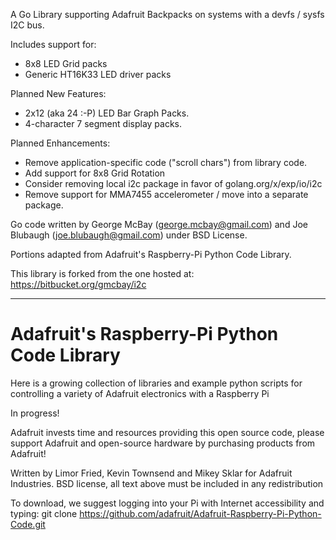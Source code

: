 A Go Library supporting Adafruit Backpacks on systems with a devfs / sysfs I2C bus.

Includes support for:
- 8x8 LED Grid packs
- Generic HT16K33 LED driver packs

Planned New Features:
- 2x12 (aka 24 :-P) LED Bar Graph Packs.
- 4-character 7 segment display packs.

Planned Enhancements:
- Remove application-specific code ("scroll chars") from library code.
- Add support for 8x8 Grid Rotation
- Consider removing local i2c package in favor of golang.org/x/exp/io/i2c
- Remove support for MMA7455 accelerometer / move into a separate package.

Go code written by George McBay (george.mcbay@gmail.com) 
and Joe Blubaugh (joe.blubaugh@gmail.com) under BSD License.  

Portions adapted from Adafruit's Raspberry-Pi Python Code Library.

This library is forked from the one hosted at: https://bitbucket.org/gmcbay/i2c

---------------------------------------------------------------------------------------

Adafruit's Raspberry-Pi Python Code Library
============
  Here is a growing collection of libraries and example python scripts
  for controlling a variety of Adafruit electronics with a Raspberry Pi
  
  In progress!

  Adafruit invests time and resources providing this open source code,
  please support Adafruit and open-source hardware by purchasing
  products from Adafruit!

  Written by Limor Fried, Kevin Townsend and Mikey Sklar for Adafruit Industries.
  BSD license, all text above must be included in any redistribution
  
  To download, we suggest logging into your Pi with Internet accessibility and typing:
  git clone https://github.com/adafruit/Adafruit-Raspberry-Pi-Python-Code.git
